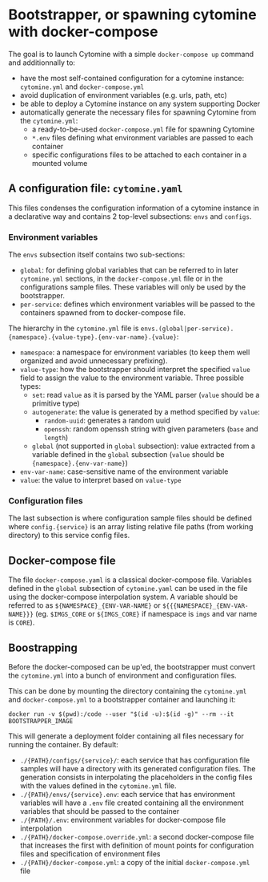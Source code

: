 # Bootstrapper, or spawning cytomine with docker-compose

The goal is to launch Cytomine with a simple `docker-compose up` command and additionnally to:

- have the most self-contained configuration for a cytomine instance: `cytomine.yml` and `docker-compose.yml`
- avoid duplication of environment variables (e.g. urls, path, etc)
- be able to deploy a Cytomine instance on any system supporting Docker
- automatically generate the necessary files for spawning Cytomine from the `cytomine.yml`:
    - a ready-to-be-used `docker-compose.yml` file for spawning Cytomine 
    - `*.env` files defining what environment variables are passed to each container 
    - specific configurations files to be attached to each container in a mounted volume

## A configuration file: `cytomine.yaml`

This files condenses the configuration information of a cytomine instance in a declarative way  and contains 2 top-level subsections: `envs` and `configs`.

### Environment variables

The `envs` subsection itself contains two sub-sections:

- `global`: for defining global variables that can be referred to in later `cytomine.yml` sections, in the `docker-compose.yml` file or in the configurations sample files. These variables will only be used by the bootstrapper.
- `per-service`: defines which environment variables will be passed to the containers spawned from to docker-compose file. 

The hierarchy in the `cytomine.yml` file is `envs.(global|per-service).{namespace}.{value-type}.{env-var-name}.{value}`:

- `namespace`: a namespace for environment variables (to keep them well organized and avoid unnecessary prefixing). 
- `value-type`: how the bootstrapper should interpret the specified `value` field to assign the value to the environment variable. Three possible types:
    - `set`: read `value` as it is parsed by the YAML parser (`value` should be a primitive type) 
    - `autogenerate`: the value is generated by a method specified by `value`:
        - `random-uuid`: generates a random uuid
        - `openssh`: random openssh string with given parameters (`base` and `length`)
    - `global` (not supported in `global` subsection): value extracted from a variable defined in the `global` subsection (`value` should be `{namespace}.{env-var-name}`) 
- `env-var-name`: case-sensitive name of the environment variable
- `value`: the value to interpret based on `value-type`

### Configuration files

The last subsection is where configuration sample files should be defined where `config.{service}` is an array listing relative file paths (from working directory) to this service config files.

## Docker-compose file

The file `docker-compose.yaml` is a classical docker-compose file. Variables defined in the `global` subsection of `cytomine.yaml` can be used in the file using the docker-compose interpolation system. A variable should be referred to as `${NAMESPACE}_{ENV-VAR-NAME}` or `${{{NAMESPACE}_{ENV-VAR-NAME}}}` (eg. `$IMGS_CORE` or `${IMGS_CORE}` if namespace is `imgs` and var name is `CORE`).  

## Boostrapping

Before the docker-composed can be up'ed, the bootstrapper must convert the `cytomine.yml` into a bunch of environment and configuration files.

This can be done by mounting the directory containing the `cytomine.yml` and `docker-compose.yml` to a bootstrapper container and launching it:

```
docker run -v $(pwd):/code --user "$(id -u):$(id -g)" --rm --it BOOTSTRAPPER_IMAGE
```

This will generate a deployment folder containing all files necessary for running the container. By default:

- `./{PATH}/configs/{service}/`: each service that has configuration file samples will have a directory with its generated configuration files. The generation consists in interpolating the placeholders in the config files with the values defined in the `cytomine.yml` file.  
- `./{PATH}/envs/{service}.env`: each service that has environment variables will have a `.env` file created containing all the environment variables that should be passed to the container
- `./{PATH}/.env`: environment variables for docker-compose file interpolation
- `./{PATH}/docker-compose.override.yml`: a second docker-compose file that increases the first with definition of mount points for configuration files and specification of environment files
- `./{PATH}/docker-compose.yml`: a copy of the initial `docker-compose.yml` file 

